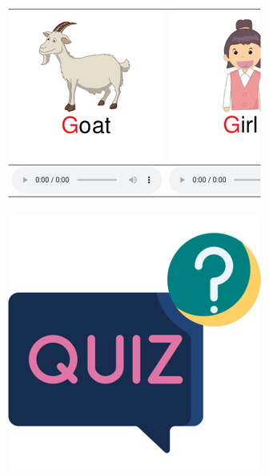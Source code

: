 <div class="carrousel">


|![](/media/img/G-H-I/goat.svg)|![](/media/img/G-H-I/girl.svg)|![](/media/img/G-H-I/guitar.svg)|![](/media/img/G-H-I/giraffe.svg)|![](/media/img/G-H-I/gym.svg)|![](/media/img/G-H-I/ginger.svg)|![](/media/img/G-H-I/house.svg)|![](/media/img/G-H-I/head.svg)|![](/media/img/G-H-I/hat.svg)|![](/media/img/G-H-I/horse.svg)|![](/media/img/G-H-I/hen.svg)|![](/media/img/G-H-I/hamburger.svg)|![](/media/img/G-H-I/icecream.svg)|![](/media/img/G-H-I/insect.svg)|![](/media/img/G-H-I/image.svg)|![](/media/img/G-H-I/ink.svg)|![](/media/img/G-H-I/iguana.svg)|![](/media/img/G-H-I/itch.svg)|
| :----: | :----: | :----: | :----: | :----: | :----: | :----: | :----: | :----: | :----: | :----: | :----: | :----: | :----: | :----: | :----: | :----: | :----: |
|![](/media/audio/goat.mp3)|![](/media/audio/girl.mp3)|![](/media/audio/guitar.mp3)|![](/media/audio/giraffe.mp3)|![](/media/audio/gym.mp3)|![](/media/audio/ginger.mp3)|![](/media/audio/house.mp3)|![](/media/audio/head.mp3)|![](/media/audio/hat.mp3)|![](/media/audio/horse.mp3)|![](/media/audio/hen.mp3)|![](/media/audio/hamburger.mp3)|![](/media/audio/icecream.mp3)|![](/media/audio/insect.mp3)|![](/media/audio/image.mp3)|![](/media/audio/ink.mp3)|![](/media/audio/iguana.mp3)|![](/media/audio/itch.mp3)|

</div>



# ![icon](/media/icons/quiz.svg) 

